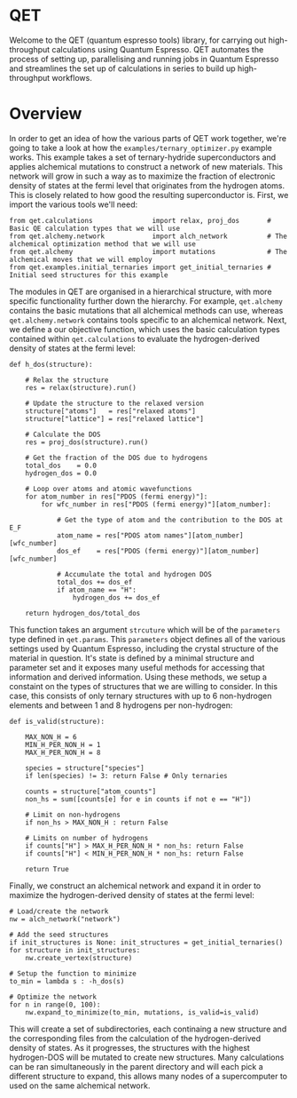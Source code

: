 # QET
Welcome to the QET (quantum espresso tools) library, for carrying out high-throughput calculations using Quantum Espresso.
QET automates the process of setting up, parallelising and running jobs in Quantum Espresso and streamlines the set up of
calculations in series to build up high-throughput workflows.

# Overview
In order to get an idea of how the various parts of QET work together, we're going to take a look at how the 
`examples/ternary_optimizer.py` example works. This example takes a set of ternary-hydride superconductors and applies
alchemical mutations to construct a network of new materials. This network will grow in such a way as to maximize the fraction
of electronic density of states at the fermi level that originates from the hydrogen atoms. This is closely related to
how good the resulting superconductor is. First, we import the various tools we'll need:

```
from qet.calculations               import relax, proj_dos       # Basic QE calculation types that we will use
from qet.alchemy.network            import alch_network          # The alchemical optimization method that we will use
from qet.alchemy                    import mutations             # The alchemical moves that we will employ
from qet.examples.initial_ternaries import get_initial_ternaries # Initial seed structures for this example
```

The modules in QET are organised in a hierarchical structure, with more specific functionality further down the hierarchy.
For example, `qet.alchemy` contains the basic mutations that all alchemical methods can use, whereas `qet.alchemy.network`
contains tools specific to an alchemical network. Next, we define a our objective function, which uses the basic calculation
types contained within `qet.calculations` to evaluate the hydrogen-derived density of states at the fermi level:

```
def h_dos(structure):

    # Relax the structure
    res = relax(structure).run()
    
    # Update the structure to the relaxed version
    structure["atoms"]   = res["relaxed atoms"]
    structure["lattice"] = res["relaxed lattice"]

    # Calculate the DOS
    res = proj_dos(structure).run()

    # Get the fraction of the DOS due to hydrogens
    total_dos    = 0.0
    hydrogen_dos = 0.0

    # Loop over atoms and atomic wavefunctions
    for atom_number in res["PDOS (fermi energy)"]:
        for wfc_number in res["PDOS (fermi energy)"][atom_number]:

            # Get the type of atom and the contribution to the DOS at E_F
            atom_name = res["PDOS atom names"][atom_number][wfc_number]
            dos_ef    = res["PDOS (fermi energy)"][atom_number][wfc_number]

            # Accumulate the total and hydrogen DOS
            total_dos += dos_ef
            if atom_name == "H":
                hydrogen_dos += dos_ef

    return hydrogen_dos/total_dos
```

This function takes an argument `strcuture` which will be of the `parameters` type defined in `qet.params`. This
`parameters` object defines all of the various settings used by Quantum Espresso, including the crystal structure
of the material in question. It's state is defined by a minimal structure and parameter set and it exposes many useful
methods for accessing that information and derived information. Using these methods, we setup a constaint on the 
types of structures that we are willing to consider. In this case, this consists of only ternary structures with 
up to 6 non-hydrogen elements and between 1 and 8 hydrogens per non-hydrogen:
```
def is_valid(structure):
    
    MAX_NON_H = 6
    MIN_H_PER_NON_H = 1
    MAX_H_PER_NON_H = 8

    species = structure["species"]
    if len(species) != 3: return False # Only ternaries

    counts = structure["atom_counts"]
    non_hs = sum([counts[e] for e in counts if not e == "H"])

    # Limit on non-hydrogens
    if non_hs > MAX_NON_H : return False

    # Limits on number of hydrogens
    if counts["H"] > MAX_H_PER_NON_H * non_hs: return False
    if counts["H"] < MIN_H_PER_NON_H * non_hs: return False

    return True
```

Finally, we construct an alchemical network and expand it in order to maximize the hydrogen-derived density of
states at the fermi level:
```
# Load/create the network
nw = alch_network("network")

# Add the seed structures
if init_structures is None: init_structures = get_initial_ternaries()
for structure in init_structures:
    nw.create_vertex(structure)

# Setup the function to minimize
to_min = lambda s : -h_dos(s)

# Optimize the network
for n in range(0, 100):
    nw.expand_to_minimize(to_min, mutations, is_valid=is_valid)
```

This will create a set of subdirectories, each continaing a new structure and the corresponding files from the calculation
of the hydrogen-derived density of states. As it progresses, the structures with the highest hydrogen-DOS will be mutated
to create new structures. Many calculations can be ran simultaneously in the parent directory and will each pick a different
structure to expand, this allows many nodes of a supercomputer to used on the same alchemical network.



